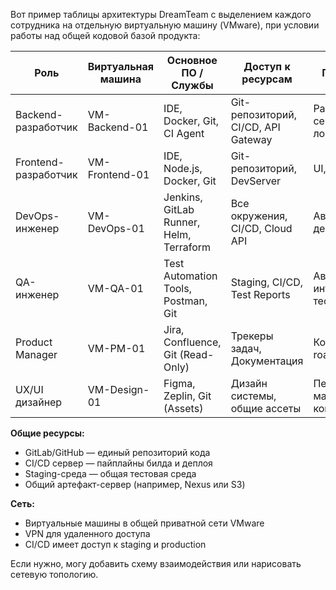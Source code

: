 Вот пример таблицы архитектуры DreamTeam с выделением каждого сотрудника на отдельную виртуальную машину (VMware), при условии работы над общей кодовой базой продукта:

| Роль                 | Виртуальная машина | Основное ПО / Службы                    | Доступ к ресурсам                   | Примечания                      |
| -------------------- | ------------------ | --------------------------------------- | ----------------------------------- | ------------------------------- |
| Backend-разработчик  | VM-Backend-01      | IDE, Docker, Git, CI Agent              | Git-репозиторий, CI/CD, API Gateway | Работает с серверной логикой    |
| Frontend-разработчик | VM-Frontend-01     | IDE, Node.js, Docker, Git               | Git-репозиторий, DevServer          | UI, SPA                         |
| DevOps-инженер       | VM-DevOps-01       | Jenkins, GitLab Runner, Helm, Terraform | Все окружения, CI/CD, Cloud API     | Автоматизация деплоя, CI/CD     |
| QA-инженер           | VM-QA-01           | Test Automation Tools, Postman, Git     | Staging, CI/CD, Test Reports        | Автотесты, интеграционные тесты |
| Product Manager      | VM-PM-01           | Jira, Confluence, Git (Read-Only)       | Трекеры задач, Документация         | Контроль задач, roadmap         |
| UX/UI дизайнер       | VM-Design-01       | Figma, Zeplin, Git (Assets)             | Дизайн системы, общие ассеты        | Передача макетов команде        |

**Общие ресурсы:**

* GitLab/GitHub — единый репозиторий кода
* CI/CD сервер — пайплайны билда и деплоя
* Staging-среда — общая тестовая среда
* Общий артефакт-сервер (например, Nexus или S3)

**Сеть:**

* Виртуальные машины в общей приватной сети VMware
* VPN для удаленного доступа
* CI/CD имеет доступ к staging и production

Если нужно, могу добавить схему взаимодействия или нарисовать сетевую топологию.

